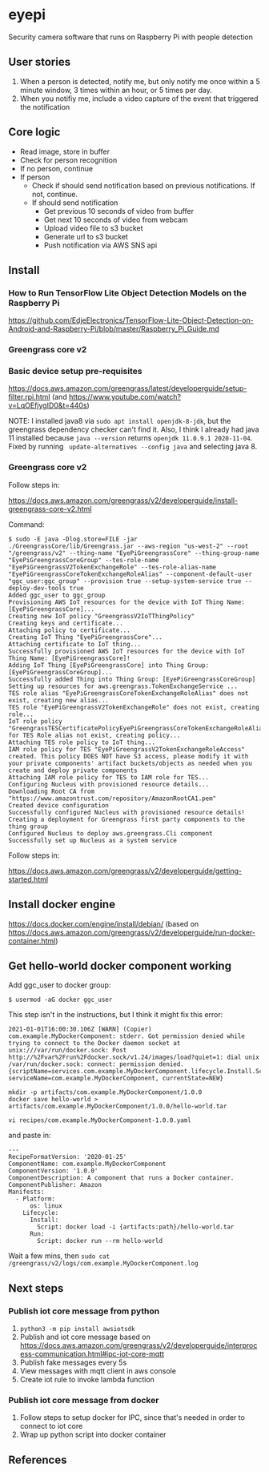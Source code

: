 # eyepi

Security camera software that runs on Raspberry Pi with people detection

## User stories

1. When a person is detected, notify me, but only notify me once within a 5 minute window, 3 times within an hour, or 5 times per day.
1. When you notifiy me, include a video capture of the event that triggered the notification

## Core logic

- Read image, store in buffer
- Check for person recognition
- If no person, continue
- If person
    - Check if should send notification based on previous notifications.  If not, continue.
    - If should send notification
       - Get previous 10 seconds of video from buffer
       - Get next 10 seconds of video from webcam
       - Upload video file to s3 bucket
       - Generate url to s3 bucket
       - Push notification via AWS SNS api


## Install

### How to Run TensorFlow Lite Object Detection Models on the Raspberry Pi

https://github.com/EdjeElectronics/TensorFlow-Lite-Object-Detection-on-Android-and-Raspberry-Pi/blob/master/Raspberry_Pi_Guide.md

### Greengrass core v2

### Basic device setup pre-requisites

https://docs.aws.amazon.com/greengrass/latest/developerguide/setup-filter.rpi.html (and https://www.youtube.com/watch?v=LqOEfjygID0&t=440s)

NOTE: I installed java8 via `sudo apt install openjdk-8-jdk`, but the greengrass dependency checker can't find it.  Also, I think I already had java 11 installed because `java --version` returns `openjdk 11.0.9.1 2020-11-04`.  Fixed by running ` update-alternatives --config java` and selecting java 8.

### Greengrass core v2

Follow steps in:

https://docs.aws.amazon.com/greengrass/v2/developerguide/install-greengrass-core-v2.html

Command:

```
$ sudo -E java -Dlog.store=FILE -jar ./GreengrassCore/lib/Greengrass.jar --aws-region "us-west-2" --root "/greengrass/v2" --thing-name "EyePiGreengrassCore" --thing-group-name "EyePiGreengrassCoreGroup" --tes-role-name "EyePiGreengrassV2TokenExchangeRole" --tes-role-alias-name "EyePiGreengrassCoreTokenExchangeRoleAlias" --component-default-user "ggc_user:ggc_group" --provision true --setup-system-service true --deploy-dev-tools true
Added ggc_user to ggc_group
Provisioning AWS IoT resources for the device with IoT Thing Name: [EyePiGreengrassCore]...
Creating new IoT policy "GreengrassV2IoTThingPolicy"
Creating keys and certificate...
Attaching policy to certificate...
Creating IoT Thing "EyePiGreengrassCore"...
Attaching certificate to IoT thing...
Successfully provisioned AWS IoT resources for the device with IoT Thing Name: [EyePiGreengrassCore]!
Adding IoT Thing [EyePiGreengrassCore] into Thing Group: [EyePiGreengrassCoreGroup]...
Successfully added Thing into Thing Group: [EyePiGreengrassCoreGroup]
Setting up resources for aws.greengrass.TokenExchangeService ...
TES role alias "EyePiGreengrassCoreTokenExchangeRoleAlias" does not exist, creating new alias...
TES role "EyePiGreengrassV2TokenExchangeRole" does not exist, creating role...
IoT role policy "GreengrassTESCertificatePolicyEyePiGreengrassCoreTokenExchangeRoleAlias" for TES Role alias not exist, creating policy...
Attaching TES role policy to IoT thing...
IAM role policy for TES "EyePiGreengrassV2TokenExchangeRoleAccess" created. This policy DOES NOT have S3 access, please modify it with your private components' artifact buckets/objects as needed when you create and deploy private components
Attaching IAM role policy for TES to IAM role for TES...
Configuring Nucleus with provisioned resource details...
Downloading Root CA from "https://www.amazontrust.com/repository/AmazonRootCA1.pem"
Created device configuration
Successfully configured Nucleus with provisioned resource details!
Creating a deployment for Greengrass first party components to the thing group
Configured Nucleus to deploy aws.greengrass.Cli component
Successfully set up Nucleus as a system service
```

Follow steps in:

https://docs.aws.amazon.com/greengrass/v2/developerguide/getting-started.html

## Install docker engine

https://docs.docker.com/engine/install/debian/  (based on https://docs.aws.amazon.com/greengrass/v2/developerguide/run-docker-container.html)

## Get hello-world docker component working

Add ggc_user to docker group:

```
$ usermod -aG docker ggc_user
```

This step isn't in the instructions, but I think it might fix this error:

```
2021-01-01T16:00:30.106Z [WARN] (Copier) com.example.MyDockerComponent: stderr. Got permission denied while trying to connect to the Docker daemon socket at unix:///var/run/docker.sock: Post http://%2Fvar%2Frun%2Fdocker.sock/v1.24/images/load?quiet=1: dial unix /var/run/docker.sock: connect: permission denied. {scriptName=services.com.example.MyDockerComponent.lifecycle.Install.Script, serviceName=com.example.MyDockerComponent, currentState=NEW}
```



```
mkdir -p artifacts/com.example.MyDockerComponent/1.0.0
docker save hello-world > artifacts/com.example.MyDockerComponent/1.0.0/hello-world.tar
```

```
vi recipes/com.example.MyDockerComponent-1.0.0.yaml
```

and paste in:

```
---
RecipeFormatVersion: '2020-01-25'
ComponentName: com.example.MyDockerComponent
ComponentVersion: '1.0.0'
ComponentDescription: A component that runs a Docker container.
ComponentPublisher: Amazon
Manifests:
  - Platform:
      os: linux
    Lifecycle:
      Install:
        Script: docker load -i {artifacts:path}/hello-world.tar
      Run:
        Script: docker run --rm hello-world
```

Wait a few mins, then `sudo cat /greengrass/v2/logs/com.example.MyDockerComponent.log`

## Next steps

### Publish iot core message from python

1. `python3 -m pip install awsiotsdk`
1. Publish and iot core message based on https://docs.aws.amazon.com/greengrass/v2/developerguide/interprocess-communication.html#ipc-iot-core-mqtt
1. Publish fake messages every 5s
1. View messages with mqtt client in aws console
1. Create iot rule to invoke lambda function

### Publish iot core message from docker

1. Follow steps to setup docker for IPC, since that's needed in order to connect to iot core
1. Wrap up python script into docker container

## References


